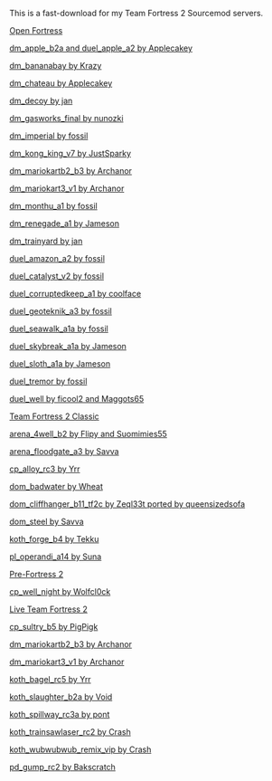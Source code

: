 This is a fast-download for my Team Fortress 2 Sourcemod servers.


<u>Open Fortress</u>


[dm_apple_b2a and duel_apple_a2 by Applecakey](https://tf2maps.net/downloads/apple.11921/)

[dm_bananabay by Krazy](https://gamebanana.com/mods/308878)

[dm_chateau by Applecakey](https://tf2maps.net/downloads/chateau.12715/)

[dm_decoy by jan](https://gamebanana.com/mods/308687)

[dm_gasworks_final by nunozki](https://gamebanana.com/mods/151097)

[dm_imperial by fossil](https://tf2maps.net/downloads/imperial.11859/)

[dm_kong_king_v7 by JustSparky](https://gamebanana.com/mods/151104)

[dm_mariokartb2_b3 by Archanor](https://gamebanana.com/mods/71399)

[dm_mariokart3_v1 by Archanor](https://gamebanana.com/mods/71400)

[dm_monthu_a1 by fossil](https://tf2maps.net/downloads/monthu.12586/)

[dm_renegade_a1 by Jameson](https://gamebanana.com/mods/298546)

[dm_trainyard by jan](https://gamebanana.com/mods/313810)

[duel_amazon_a2 by fossil](https://tf2maps.net/downloads/amazon.12811/)

[duel_catalyst_v2 by fossil](https://tf2maps.net/downloads/corrupted-keep.12607/)

[duel_corruptedkeep_a1 by coolface](https://tf2maps.net/downloads/corrupted-keep.12607/)

[duel_geoteknik_a3 by fossil](https://tf2maps.net/downloads/geoteknik.12689/)

[duel_seawalk_a1a by fossil](https://tf2maps.net/downloads/seawalk.11966/)

[duel_skybreak_a1a by Jameson](https://tf2maps.net/downloads/skybreak.12766/)

[duel_sloth_a1a by Jameson](https://tf2maps.net/downloads/sloth.12710/)

[duel_tremor by fossil](https://tf2maps.net/downloads/tremor.11906/)

[duel_well by ficool2 and Maggots65](https://gamebanana.com/mods/151048)


<u>Team Fortress 2 Classic</u>


[arena_4well_b2 by Flipy and Suomimies55](https://gamebanana.com/mods/309922)

[arena_floodgate_a3 by Savva](https://gamebanana.com/mods/56265)

[cp_alloy_rc3 by Yrr](https://tf2maps.net/downloads/alloy.989/)

[dom_badwater by Wheat](https://gamebanana.com/mods/309956)

[dom_cliffhanger_b11_tf2c by Zeql33t ported by queensizedsofa](https://gamebanana.com/mods/56223)

[dom_steel by Savva](https://gamebanana.com/mods/288305)

[koth_forge_b4 by Tekku](https://tf2maps.net/downloads/forge.793/)

[pl_operandi_a14 by Suna](https://tf2maps.net/downloads/operandi.7719/)



<u>Pre-Fortress 2</u>


[cp_well_night by Wolfcl0ck](https://gamebanana.com/mods/367118)



<u>Live Team Fortress 2</u>


[cp_sultry_b5 by PigPigk](https://tf2maps.net/downloads/cp_sultry.11328/)

[dm_mariokartb2_b3 by Archanor](https://gamebanana.com/mods/71399)

[dm_mariokart3_v1 by Archanor](https://gamebanana.com/mods/71400)

[koth_bagel_rc5 by Yrr](https://tf2maps.net/downloads/bagel-2020.5527/)

[koth_slaughter_b2a by Void](https://tf2maps.net/downloads/slaughter.2795/)

[koth_spillway_rc3a by pont](https://tf2maps.net/downloads/koth_spillway.7893/)

[koth_trainsawlaser_rc2 by Crash](https://tf2maps.net/downloads/trainsawlaser.675/)

[koth_wubwubwub_remix_vip by Crash](https://tf2maps.net/downloads/wubwubwub.735/)

[pd_gump_rc2 by Bakscratch](https://tf2maps.net/downloads/gump.10974/)